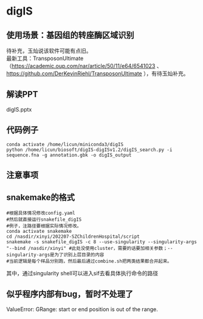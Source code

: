 # digIS

## 使用场景：基因组的转座酶区域识别
待补充，玉灿说该软件可能有点旧。<br>
最新工具：TransposonUltimate （https://academic.oup.com/nar/article/50/11/e64/6541023 、 https://github.com/DerKevinRiehl/TransposonUltimate ），有待玉灿补充。

## 解读PPT
digIS.pptx

## 代码例子
```
conda activate /home/licun/miniconda3/digIS
python /home/licun/biosoft/digIS-digISv1.2/digIS_search.py -i sequence.fna -g annotation.gbk -o digIS_output 
```
## 注意事项

## snakemake的格式
```
#根据具体情况修改config.yaml
#然后就直接运行snakefile_digIS
#例子，注路径要根据实际情况修改。
conda activate snakemake
cd /nasdir/xinyi/202207-SZChildrenHospital/script
snakemake -s snakefile_digIS -c 8 --use-singularity --singularity-args "--bind /nasdir/xinyi" #此处没使用cluster，需要的话要加相关参数；--singularity-args是为了识别上层目录的内容
#当前逻辑是每个样品分别跑，然后最后通过combine.sh把两类结果都合并起来。
```

其中，通过singularity shell可以进入sif去看具体执行命令的路径


## 似乎程序内部有bug，暂时不处理了
ValueError: GRange: start or end position is out of the range.

